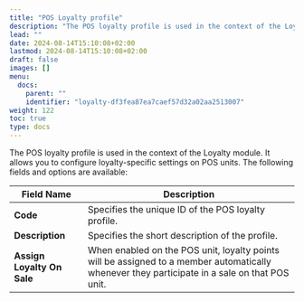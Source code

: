 ```yaml
---
title: "POS Loyalty profile"
description: "The POS loyalty profile is used in the context of the Loyalty module. It allows you to configure loyalty-specific settings on POS units."
lead: ""
date: 2024-08-14T15:10:08+02:00
lastmod: 2024-08-14T15:10:08+02:00
draft: false
images: []
menu:
  docs:
    parent: ""
    identifier: "loyalty-df3fea87ea7caef57d32a02aa2513007"
weight: 122
toc: true
type: docs
---
```


The POS loyalty profile is used in the context of the Loyalty module. It allows you to configure loyalty-specific settings on POS units. The following fields and options are available: 

| Field Name      | Description |
| ----------- | ----------- |
| **Code** | Specifies the unique ID of the POS loyalty profile. |
| **Description** | Specifies the short description of the profile. |
| **Assign Loyalty On Sale** | When enabled on the POS unit, loyalty points will be assigned to a member automatically whenever they participate in a sale on that POS unit. |